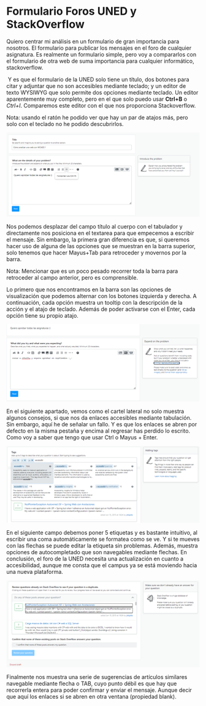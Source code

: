 # Formulario Foros UNED y StackOverflow

Quiero centrar mi análisis en un formulario de gran importancia para nosotros. El formulario para publicar los mensajes en el foro de cualquier asignatura. Es realmente un formulario simple, pero voy a compararlos con el formulario de otra web de suma importancia para cualquier informático, stackoverflow.

 Y es que el formulario de la UNED solo tiene un título, dos botones para citar y adjuntar que no son accesibles mediante teclado; y un editor de texto WYSIWYG que solo permite dos opciones mediante teclado. Un editor aparentemente muy completo, pero en el que solo puedo usar **Ctrl+B** o *Ctrl+I*. Comparemos este editor con el que nos proporciona Stackoverflow.

Nota: usando el ratón he podido ver que hay un par de atajos más, pero solo con el teclado no he podido descubrirlos.

![primera imagen con el titulo y el text area del cuerpo](./imagen1.png)

Nos podemos desplazar del campo título al cuerpo con el tabulador y directamente nos posiciona en el textarea para que empecemos a escribir el mensaje. Sin embargo, la primera gran diferencia es que, si queremos hacer uso de alguna de las opciones que se muestran en la barra superior, solo tenemos que hacer Mayus+Tab para retroceder y movernos por la barra. 

Nota: Mencionar que es un poco pesado recorrer toda la barra para retroceder al campo anterior, pero es comprensible. 

Lo primero que nos encontramos en la barra son las opciones de visualización que podemos alternar con los botones izquierda y derecha. A continuación, cada opción muestra un tooltip con la descripción de la acción y el atajo de teclado. Además de poder activarse con el Enter, cada opción tiene su propio atajo.

![segunda imagen con el cartel de ayuda](./imagen2.png)


En el siguiente apartado, vemos como el cartel lateral no solo muestra algunos consejos, si que nos da enlaces accesibles mediante tabulación. Sin embargo, aquí he de señalar un fallo. Y es que los enlaces se abren por defecto en la misma pestaña y encima al regresar has perdido lo escrito. Como voy a saber que tengo que usar Ctrl o Mayus + Enter.


![tercera imagen con las etiquetas y sus segerencias](./imagen3.png)


En el siguiente campo debemos poner 5 etiquetas y es bastante intuitivo, al escribir una coma automáticamente se formatea como se ve. Y si te mueves con las flechas se puede editar la etiqueta sin problemas. Además, muestra opciones de autocompletado que son navegables mediante flechas.
En conclusión, el foro de la UNED necesita una actualización en cuanto a accesibilidad, aunque me consta que el campus ya se está moviendo hacia una nueva plataforma.


![cuarta imagen con las recomendaciones de preguntas similares](./imagen4.png)


Finalmente nos muestra una serie de sugerencias de artículos similares navegable mediante flecha o TAB, cuyo punto débil es que hay que recorrerla entera para poder confirmar y enviar el mensaje. Aunque decir que aquí los enlaces si se abren en otra ventana (propiedad blank).
